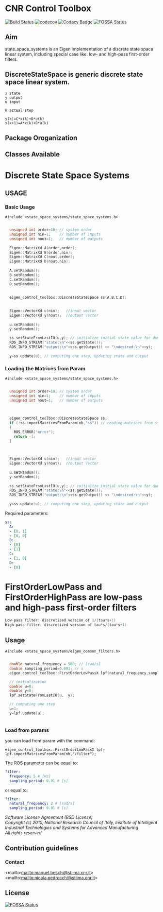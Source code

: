 # CNR Control Toolbox #

[![Build Status][a]][1]
[![codecov][b]][2]
[![Codacy Badge][c]][3]
[![FOSSA Status][d]][4]

[a]:https://travis-ci.org/CNR-STIIMA-IRAS/cnr_control_toolbox.svg?branch=master
[1]:https://travis-ci.org/CNR-STIIMA-IRAS/cnr_control_toolbox

[b]:https://codecov.io/gh/CNR-STIIMA-IRAS/cnr_control_toolbox/branch/nicola/graph/badge.svg
[2]:https://codecov.io/gh/CNR-STIIMA-IRAS/cnr_control_toolbox

[c]:https://api.codacy.com/project/badge/Grade/7f1834c02aa84b959ee9b7529deb48d6
[3]:https://app.codacy.com/gh/CNR-STIIMA-IRAS/cnr_control_toolbox?utm_source=github.com&utm_medium=referral&utm_content=CNR-STIIMA-IRAS/cnr_control_toolbox&utm_campaign=Badge_Grade_Dashboard

[d]:https://app.fossa.com/api/projects/git%2Bgithub.com%2FCNR-STIIMA-IRAS%2Fcnr_control_toolbox.svg?type=shield
[4]:https://app.fossa.com/projects/git%2Bgithub.com%2FCNR-STIIMA-IRAS%2Fcnr_control_toolbox?ref=badge_shield




## Aim ##

state_space_systems is an Eigen implementation of a discrete state space linear system, including special case like: low- and high-pass first-order filters.

## DiscreteStateSpace is generic discrete state space linear system. 

```c+++
x state
y output
u input

k actual step

y(k)=C*x(k)+D*u(k)
x(k+1)=A*x(k)+B*u(k)
```

## Package Oroganization ##

## Classes Available ##


# Discrete State Space Systems #

## USAGE ##

### Basic Usage ###
```c+++
#include <state_space_systems/state_space_systems.h>
```

```c++

  unsigned int order=10; // system order
  unsigned int nin=1;    // number of inputs
  unsigned int nout=1;   // number of outputs
  
  Eigen::MatrixXd A(order,order);
  Eigen::MatrixXd B(order,nin);
  Eigen::MatrixXd C(nout,order);
  Eigen::MatrixXd D(nout,nin);
  
  A.setRandom();
  B.setRandom();
  C.setRandom();
  D.setRandom();
  
 
  eigen_control_toolbox::DiscreteStateSpace ss(A,B,C,D);

  
  Eigen::VectorXd u(nin);   //input vector
  Eigen::VectorXd y(nout);  //output vector
  
  u.setRandom();
  y.setRandom();
  
  ss.setStateFromLastIO(u,y); // initialize initial state value for dumpless startup 
  ROS_INFO_STREAM("state:\n"<<ss.getState());
  ROS_INFO_STREAM("output:\n"<<ss.getOutput() << "\ndesired:\n"<<y);
  
  y=ss.update(u); // computing one step, updating state and output
```

### Loading the Matrices from Param ###

```c+++
#include <state_space_systems/state_space_systems.h>
```

```c++

  unsigned int order=10; // system order
  unsigned int nin=1;    // number of inputs
  unsigned int nout=1;   // number of outputs
  
  
 
  eigen_control_toolbox::DiscreteStateSpace ss;
  if (!ss.importMatricesFromParam(nh,"ss")) // reading matrices from ss parameter (see below)
  {
    ROS_ERROR("error");
    return -1;
  }
  

  
  Eigen::VectorXd u(nin);   //input vector
  Eigen::VectorXd y(nout);  //output vector
  
  u.setRandom();
  y.setRandom();
  
  ss.setStateFromLastIO(u,y); // initialize initial state value for dumpless startup 
  ROS_INFO_STREAM("state:\n"<<ss.getState());
  ROS_INFO_STREAM("output:\n"<<ss.getOutput() << "\ndesired:\n"<<y);
  
  y=ss.update(u); // computing one step, updating state and output
```

Required parameters:
```yaml
ss:
  A:
  - [0, 1]
  - [0, 0]
  B:
  - [0]
  - [1]
  C:
  - [1, 0]
  D:
  - [0]  
```

# FirstOrderLowPass and FirstOrderHighPass are low-pass and high-pass first-order filters #

```cpp
Low-pass filter: discretized version of 1/(tau*s+1)
High-pass filter: discretized version of tau*s/(tau*s+1)
```


## Usage ##

```c+++
#include <state_space_systems/eigen_common_filters.h>
```

```c++

  double natural_frequency = 500; // [rad/s]
  double sampling_period=0.001; // s
  eigen_control_toolbox::FirstOrderLowPassX lpf(natural_frequency,sampling_period); // the same for FirstOrderHighPass

  // initialization
  double u=0;
  double y=0;
  lpf.setStateFromLastIO(u,  y);

  // computing one step
  u=1;
  y=lpf.update(u);
   
```

### Load from params ###
you can load from param with the command:

```c+++
eigen_control_toolbox::FirstOrderLowPassX lpf;
lpf.importMatricesFromParam(nh,"/filter"); 
```

The ROS parameter can be equal to:
```yaml
filter:
  frequency: 5 # [Hz]
  sampling_period: 0.01 # [s]
```
or equal to:
```yaml
filter:
  natural_frequency: 2 # [rad/s]
  sampling_period: 0.01 # [s]
```
_Software License Agreement (BSD License)_    
_Copyright (c) 2010, National Research Council of Italy, Institute of Intelligent Industrial Technologies and Systems for Advanced Manufacturing_    
_All rights reserved._


## Contribution guidelines ##

### Contact ###

<mailto:<mailto:manuel.beschi@stiima.cnr.it>>
<mailto:<mailto:nicola.pedrocchi@stiima.cnr.it>>

## License ##
[![FOSSA Status](https://app.fossa.com/api/projects/git%2Bgithub.com%2FCNR-STIIMA-IRAS%2Fcnr_control_toolbox.svg?type=large)](https://app.fossa.com/projects/git%2Bgithub.com%2FCNR-STIIMA-IRAS%2Fcnr_control_toolbox?ref=badge_large)
